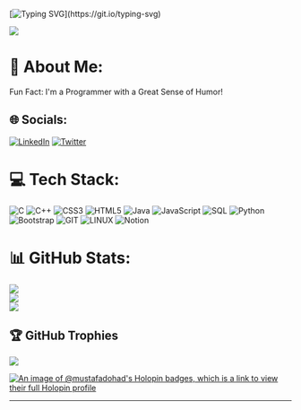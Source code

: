 
[![Typing SVG](https://readme-typing-svg.herokuapp.com/?lines=Welcome+to+my+Github+Profile;My+name+is+MUSTAFA+DOHAD;I'm+a+Sofware+Engineer🤓;My+main+stack+is+HTML,+CSS,+and+JS;I+have+experience+creating+WebApps;)](https://git.io/typing-svg)

[![](https://visitcount.itsvg.in/api?id=mustafa-dohad&icon=0&color=12)](https://visitcount.itsvg.in)



# 💫 About Me:
Fun Fact: I'm a Programmer with a Great Sense of Humor!



## 🌐 Socials:
[![LinkedIn](https://img.shields.io/badge/LinkedIn-0077B5?style=for-the-badge&logo=linkedin&logoColor=white)](https://linkedin.com/in/mustafa-dohad) [![Twitter](https://img.shields.io/badge/Twitter-1DA1F2?style=for-the-badge&logo=twitter&logoColor=white)](https://twitter.com/DohadMustafa) 

# 💻 Tech Stack:
![C](https://img.shields.io/badge/c-%2300599C.svg?style=for-the-badge&logo=c&logoColor=white) ![C++](https://img.shields.io/badge/c++-%2300599C.svg?style=for-the-badge&logo=c%2B%2B&logoColor=white) ![CSS3](https://img.shields.io/badge/css3-%231572B6.svg?style=for-the-badge&logo=css3&logoColor=white) ![HTML5](https://img.shields.io/badge/html5-%23E34F26.svg?style=for-the-badge&logo=html5&logoColor=white) ![Java](https://img.shields.io/badge/java-%23ED8B00.svg?style=for-the-badge&logo=openjdk&logoColor=white) ![JavaScript](https://img.shields.io/badge/javascript-%23323330.svg?style=for-the-badge&logo=javascript&logoColor=%23F7DF1E) ![SQL](https://img.shields.io/badge/MySQL-005C84?style=for-the-badge&logo=mysql&logoColor=white) ![Python](https://img.shields.io/badge/python-3670A0?style=for-the-badge&logo=python&logoColor=ffdd54) ![Bootstrap](https://img.shields.io/badge/bootstrap-%238511FA.svg?style=for-the-badge&logo=bootstrap&logoColor=white) ![GIT](https://img.shields.io/badge/Git-fc6d26?style=for-the-badge&logo=git&logoColor=white) ![LINUX](https://img.shields.io/badge/Linux-FCC624?style=for-the-badge&logo=linux&logoColor=black) ![Notion](https://img.shields.io/badge/Notion-000000?style=for-the-badge&logo=notion&logoColor=white)
# 📊 GitHub Stats:
![](https://github-readme-stats.vercel.app/api?username=mustafa-dohad&theme=chartreuse-dark&hide_border=false&include_all_commits=false&count_private=false)<br/>
![](https://github-readme-streak-stats.herokuapp.com/?user=mustafa-dohad&theme=chartreuse-dark&hide_border=false)<br/>
![](https://github-readme-stats.vercel.app/api/top-langs/?username=mustafa-dohad&theme=chartreuse-dark&hide_border=false&include_all_commits=false&count_private=false&layout=compact)

## 🏆 GitHub Trophies
![](https://github-profile-trophy.vercel.app/?username=mustafa-dohad&theme=discord&no-frame=true&no-bg=true&margin-w=4)

[![An image of @mustafadohad's Holopin badges, which is a link to view their full Holopin profile](https://holopin.me/mustafadohad)](https://holopin.io/@mustafadohad)

---


